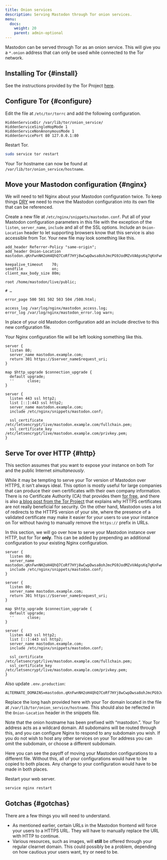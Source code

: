 ```yaml
---
title: Onion services
description: Serving Mastodon through Tor onion services.
menu:
  docs:
    weight: 20
    parent: admin-optional
---
```


Mastodon can be served through Tor as an onion service. This will give you a `*.onion` address that can only be used while connected to the Tor network.

## Installing Tor {#install}

See the instructions provided by the Tor Project [here](https://support.torproject.org/apt/tor-deb-repo/).

## Configure Tor {#configure}

Edit the file at `/etc/tor/torrc` and add the following configuration.

```text
HiddenServiceDir /var/lib/tor/onion_service/
HiddenServiceSingleHopMode 1
HiddenServiceNonAnonymousMode 1
HiddenServicePort 80 127.0.0.1:80
```

Restart Tor.

```bash
sudo service tor restart
```

Your Tor hostname can now be found at `/var/lib/tor/onion_service/hostname`.

## Move your Mastodon configuration {#nginx}

We will need to tell Nginx about your Mastodon configuration twice. To keep things [DRY](https://en.wikipedia.org/wiki/Don%27t_repeat_yourself) we need to move the Mastodon configuration into its own file that can be referenced.

Create a new file at `/etc/nginx/snippets/mastodon.conf`. Put all of your Mastodon configuration parameters in this file with the exception of the `listen`, `server_name`, `include` and all of the SSL options. Include an `Onion-Location` header to let supporting browsers know that this service is also accessible from Tor. Your new file may look something like this.

```nginx
add_header Referrer-Policy "same-origin";
add_header Onion-Location mastodon.qKnFwnNH2oH4QhQ7CoRf7HYj8wCwpDwsa8ohJmcPG9JodMZvVA6psKq7qKnFwnNH2oH4QhQ7CoRf7HYj8wCwpDwsa8ohJmcPG9JodMZvVA6psKq7.onion$request_uri;

keepalive_timeout    70;
sendfile             on;
client_max_body_size 80m;

root /home/mastodon/live/public;

# …

error_page 500 501 502 503 504 /500.html;

access_log /var/log/nginx/mastodon_access.log;
error_log /var/log/nginx/mastodon_error.log warn;
```

In place of your old Mastodon configuration add an include directive to this new configuration file.

Your Nginx configuration file will be left looking something like this.

```nginx
server {
  listen 80;
  server_name mastodon.example.com;
  return 301 https://$server_name$request_uri;
}

map $http_upgrade $connection_upgrade {
  default upgrade;
  ''      close;
}

server {
  listen 443 ssl http2;
  list [::]:443 ssl http2;
  server_name mastodon.example.com;
  include /etc/nginx/snippets/mastodon.conf;

  ssl_certificate /etc/letsencrypt/live/mastodon.example.com/fullchain.pem;
  ssl_certificate_key /etc/letsencrypt/live/mastodon.example.com/privkey.pem;
}
```

## Serve Tor over HTTP {#http}

This section assumes that you want to expose your instance on both Tor and the public Internet *simultaneously*.

While it may be tempting to serve your Tor version of Mastodon over HTTPS, it isn't always ideal. This option is mostly useful for large companies that can produce their own certificates with their own company information. There is no Certificate Authority (CA) that provides them [for free](https://community.torproject.org/onion-services/advanced/https/), and there is also [a blog post from the Tor Project](https://blog.torproject.org/facebook-hidden-services-and-https-certs) that explains why HTTPS certificates are not really beneficial for security. On the other hand, Mastodon uses a lot of redirects to the HTTPS version of your site, where the presence of a validated certificate may make it easier for your users to use your instance on Tor without having to manually remove the `https://` prefix in URLs.

In this section, we will go over how to serve your Mastodon instance over HTTP, but for Tor **only**. This can be added by prepending an additional configuration to your existing Nginx configuration.

```nginx
server {
  listen 80;
  server_name mastodon.qKnFwnNH2oH4QhQ7CoRf7HYj8wCwpDwsa8ohJmcPG9JodMZvVA6psKq7qKnFwnNH2oH4QhQ7CoRf7HYj8wCwpDwsa8ohJmcPG9JodMZvVA6psKq7.onion;
  include /etc/nginx/snippets/mastodon.conf;
}

server {
  listen 80;
  server_name mastodon.example.com;
  return 301 https://$server_name$request_uri;
}

map $http_upgrade $connection_upgrade {
  default upgrade;
  ''      close;
}

server {
  listen 443 ssl http2;
  list [::]:443 ssl http2;
  server_name mastodon.example.com;
  include /etc/nginx/snippets/mastodon.conf;

  ssl_certificate /etc/letsencrypt/live/mastodon.example.com/fullchain.pem;
  ssl_certificate_key /etc/letsencrypt/live/mastodon.example.com/privkey.pem;
}
```

Also update `.env.production`:

```text
ALTERNATE_DOMAINS=mastodon.qKnFwnNH2oH4QhQ7CoRf7HYj8wCwpDwsa8ohJmcPG9JodMZvVA6psKq7qKnFwnNH2oH4QhQ7CoRf7HYj8wCwpDwsa8ohJmcPG9JodMZvVA6psKq7.onion
```

Replace the long hash provided here with your Tor domain located in the file at `/var/lib/tor/onion_service/hostname`. This should also be reflected in the `Onion-Location` header in the snippets file.

Note that the onion hostname has been prefixed with “mastodon.”. Your Tor address acts as a wildcard domain. All subdomains will be routed through this, and you can configure Nginx to respond to any subdomain you wish. If you do not wish to host any other services on your Tor address you can omit the subdomain, or choose a different subdomain.

Here you can see the payoff of moving your Mastodon configurations to a different file. Without this, all of your configurations would have to be copied to both places. Any change to your configuration would have to be made in both places.

Restart your web server.

```bash
service nginx restart
```

## Gotchas {#gotchas}

There are a few things you will need to understand.

- As mentioned earlier, certain URLs in the Mastodon frontend will force your users to a HTTPS URL. They will have to manually replace the URL with HTTP to continue.
- Various resources, such as images, will **still** be offered through your regular clearnet domain. This could possibly be a problem, depending on how cautious your users want, try or need to be.

